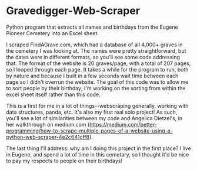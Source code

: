 # Gravedigger-Web-Scraper
Python program that extracts all names and birthdays from the Eugene Pioneer Cemetery into an Excel sheet.

I scraped FindAGrave.com, which had a database of all 4,000+ graves in the cemetery I was looking at. The names were pretty straightforward, but the dates were in different formats, so you'll see some code addressing that. 
The format of the website is 20 graves/page, with a total of 207 pages, so I looped through each page. It takes a while for the program to run, both by nature and because I built in a few seconds wait time between each page so I didn't overrun the website.
The goal of this code was to allow me to sort people by their birthday; I'm working on the sorting from within the excel sheet itself rather than this code. 

This is a first for me in a lot of things--webscraping generally, working with data structures, panda, etc. It's also my first real solo project! As such, you'll see a lot of similarities between my code and Angelica Dietzel's, in her walkthrough on medium.com (https://medium.com/better-programming/how-to-scrape-multiple-pages-of-a-website-using-a-python-web-scraper-4e2c641cff8). 

The last thing I'll address: why am I doing this project in the first place? I live in Eugene, and spend a lot of time in this cemetary, so I thought it'd be nice to pay my respects to people on their birthdays!
